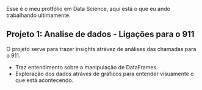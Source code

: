 Esse é o meu protfólio em Data Science, aqui está o que eu ando trabalhando ultimamente.


## Projeto 1: Analise de dados - Ligações para o 911
O projeto serve para trazer insights atrávez de análises das chamadas para o 911.

   * Traz entendimento sobre a manipulação de DataFrames.
   * Exploração dos dados atráves de gráficos para entender visuamente o que está acontecendo.

